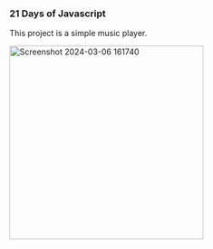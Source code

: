 ### 21 Days of Javascript

This project is a simple music player.

<img width="342" alt="Screenshot 2024-03-06 161740" src="https://github.com/NikolaVekic/21-days-of-javascript/assets/55920607/b44a5891-fce0-44df-a358-5265d3cbc160">

